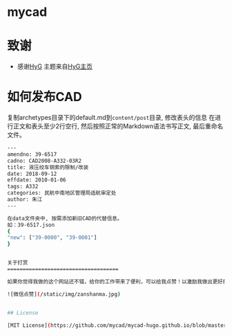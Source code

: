 # mycad


致谢
====================================
+ 感谢[HyG](https://github.com/gaohaoyang) 主题来自[HyG主页](https://gaohaoyang.github.io)

如何发布CAD
====================================
复制archetypes目录下的default.md到`content/post`目录, 修改表头的信息 在进行正文和表头至少2行空行, 然后按照正常的Markdown语法书写正文, 最后重命名文件。

``` bash
---
amendno: 39-6517
cadno: CAD2008-A332-03R2
title: 液压绞车钢索的限制/改装
date: 2018-09-12
effdate: 2010-01-06
tags: A332
categories: 民航中南地区管理局适航审定处
author: 朱江
---

在data文件夹中, 按需添加新旧CAD的代替信息。
如：39-6517.json
{
"new": ["39-0000", "39-0001"]
}


关于打赏
====================================

如果你觉得我做的这个网站还不错，给你的工作带来了便利，可以给我点赞！以激励我做出更好的东西。

![微信点赞](/static/img/zanshanma.jpg)


## License

[MIT License](https://github.com/mycad/mycad-hugo.github.io/blob/master/LICENSE.md)
